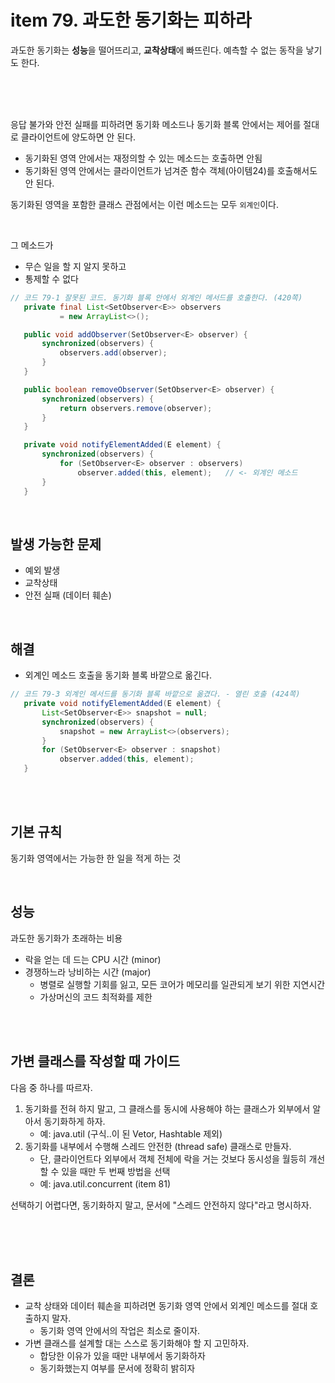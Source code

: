# item 79. 과도한 동기화는 피하라
과도한 동기화는 **성능**을 떨어뜨리고, **교착상태**에 빠뜨린다.
예측할 수 없는 동작을 낳기도 한다.

<br><br><br>

응답 불가와 안전 실패를 피하려면 동기화 메소드나 동기화 블록 안에서는 제어를 절대로 클라이언트에 양도하면 안 된다.

* 동기화된 영역 안에서는 재정의할 수 있는 메소드는 호출하면 안됨
* 동기화된 영역 안에서는 클라이언트가 넘겨준 함수 객체(아이템24)를 호출해서도 안 된다.

동기화된 영역을 포함한 클래스 관점에서는 이런 메소드는 모두 `외계인`이다.

<br>

그 메소드가 
- 무슨 일을 할 지 알지 못하고
- 통제할 수 없다

``` java
// 코드 79-1 잘못된 코드. 동기화 블록 안에서 외계인 메서드를 호출한다. (420쪽)
   private final List<SetObserver<E>> observers
           = new ArrayList<>();

   public void addObserver(SetObserver<E> observer) {
       synchronized(observers) {
           observers.add(observer);
       }
   }

   public boolean removeObserver(SetObserver<E> observer) {
       synchronized(observers) {
           return observers.remove(observer);
       }
   }

   private void notifyElementAdded(E element) {
       synchronized(observers) {
           for (SetObserver<E> observer : observers)
               observer.added(this, element);	// <- 외계인 메소드
       }
   }
```

<br>


## 발생 가능한 문제
* 예외 발생
* 교착상태
* 안전 실패 (데이터 훼손)

<br>

## 해결
* 외계인 메소드 호출을 동기화 블록 바깥으로 옮긴다.

``` java
// 코드 79-3 외계인 메서드를 동기화 블록 바깥으로 옮겼다. - 열린 호출 (424쪽)
   private void notifyElementAdded(E element) {
       List<SetObserver<E>> snapshot = null;
       synchronized(observers) {
           snapshot = new ArrayList<>(observers);
       }
       for (SetObserver<E> observer : snapshot)
           observer.added(this, element);
   }
```

<br><br>


## 기본 규칙

동기화 영역에서는 가능한 한 일을 적게 하는 것

<br>


## 성능
과도한 동기화가 초래하는 비용
* 락을 얻는 데 드는 CPU 시간 (minor)
* 경쟁하느라 낭비하는 시간 (major)
	- 병렬로 실행할 기회를 잃고, 모든 코어가 메모리를 일관되게 보기 위한 지연시간
	- 가상머신의 코드 최적화를 제한

<br><br>



## 가변 클래스를 작성할 때 가이드
다음 중 하나를 따르자.

1. 동기화를 전혀 하지 말고, 그 클래스를 동시에 사용해야 하는 클래스가 외부에서 알아서 동기화하게 하자.
	- 예: java.util (구식..이 된 Vetor, Hashtable 제외)
2. 동기화를 내부에서 수행해 스레드 안전한 (thread safe) 클래스로 만들자.
	- 단, 클라이언트다 외부에서 객체 전체에 락을 거는 것보다 동시성을 월등히 개선할 수 있을 때만 두 번째 방법을 선택
	- 예: java.util.concurrent (item 81)

선택하기 어렵다면, 동기화하지 말고, 문서에 "스레드 안전하지 않다"라고 명시하자.

<br><br><br>




## 결론

* 교착 상태와 데이터 훼손을 피하려면 동기화 영역 안에서 외계인 메소드를 절대 호출하지 말자.
	- 동기화 영역 안에서의 작업은 최소로 줄이자.
* 가변 클래스를 설계할 대는 스스로 동기화해야 할 지 고민하자.
	- 합당한 이유가 있을 때만 내부에서 동기화하자
	- 동기화했는지 여부를 문서에 정확히 밝히자

